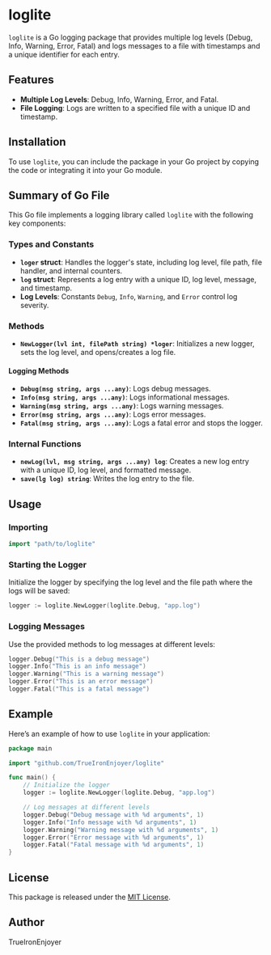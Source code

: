 # loglite

`loglite` is a Go logging package that provides multiple log levels (Debug, Info, Warning, Error, Fatal) and logs messages to a file with timestamps and a unique identifier for each entry.

## Features

- **Multiple Log Levels**: Debug, Info, Warning, Error, and Fatal.
- **File Logging**: Logs are written to a specified file with a unique ID and timestamp.

## Installation

To use `loglite`, you can include the package in your Go project by copying the code or integrating it into your Go module.

## Summary of Go File

This Go file implements a logging library called `loglite` with the following key components:

### Types and Constants

- **`loger` struct**: Handles the logger's state, including log level, file path, file handler, and internal counters.
- **`log` struct**: Represents a log entry with a unique ID, log level, message, and timestamp.
- **Log Levels**: Constants `Debug`, `Info`, `Warning`, and `Error` control log severity.

### Methods

- **`NewLogger(lvl int, filePath string) *loger`**: Initializes a new logger, sets the log level, and opens/creates a log file.

#### Logging Methods

- **`Debug(msg string, args ...any)`**: Logs debug messages.
- **`Info(msg string, args ...any)`**: Logs informational messages.
- **`Warning(msg string, args ...any)`**: Logs warning messages.
- **`Error(msg string, args ...any)`**: Logs error messages.
- **`Fatal(msg string, args ...any)`**: Logs a fatal error and stops the logger.

### Internal Functions

- **`newLog(lvl, msg string, args ...any) log`**: Creates a new log entry with a unique ID, log level, and formatted message.
- **`save(lg log) string`**: Writes the log entry to the file.

## Usage

### Importing

```go
import "path/to/loglite"
```

### Starting the Logger

Initialize the logger by specifying the log level and the file path where the logs will be saved:

```go
logger := loglite.NewLogger(loglite.Debug, "app.log")
```

### Logging Messages

Use the provided methods to log messages at different levels:

```go
logger.Debug("This is a debug message")
logger.Info("This is an info message")
logger.Warning("This is a warning message")
logger.Error("This is an error message")
logger.Fatal("This is a fatal message")
```

## Example

Here’s an example of how to use `loglite` in your application:

```go
package main

import "github.com/TrueIronEnjoyer/loglite"

func main() {
	// Initialize the logger
	logger := loglite.NewLogger(loglite.Debug, "app.log")

	// Log messages at different levels
	logger.Debug("Debug message with %d arguments", 1)
	logger.Info("Info message with %d arguments", 1)
	logger.Warning("Warning message with %d arguments", 1)
	logger.Error("Error message with %d arguments", 1)
	logger.Fatal("Fatal message with %d arguments", 1)
}
```

## License

This package is released under the [MIT License](LICENSE).

## Author

TrueIronEnjoyer

